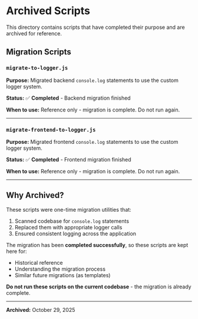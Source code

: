 # Archived Scripts

This directory contains scripts that have completed their purpose and are archived for reference.

## Migration Scripts

### `migrate-to-logger.js`
**Purpose:** Migrated backend `console.log` statements to use the custom logger system.

**Status:** ✅ **Completed** - Backend migration finished

**When to use:** Reference only - migration is complete. Do not run again.

---

### `migrate-frontend-to-logger.js`
**Purpose:** Migrated frontend `console.log` statements to use the custom logger system.

**Status:** ✅ **Completed** - Frontend migration finished

**When to use:** Reference only - migration is complete. Do not run again.

---

## Why Archived?

These scripts were one-time migration utilities that:
1. Scanned codebase for `console.log` statements
2. Replaced them with appropriate logger calls
3. Ensured consistent logging across the application

The migration has been **completed successfully**, so these scripts are kept here for:
- Historical reference
- Understanding the migration process
- Similar future migrations (as templates)

**Do not run these scripts on the current codebase** - the migration is already complete.

---

**Archived:** October 29, 2025

